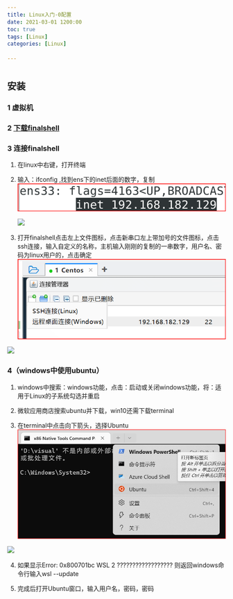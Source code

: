 ```yaml
---
title: Linux入门-0配置
date: 2021-03-01 1200:00
toc: true
tags: [Linux]
categories: [Linux]

---
```

#

<!-- more -->

## 安装



### 1 虚拟机
### 2 [下载finalshell](https://www.hostbuf.com/downloads/finalshell_install.exe)
### 3 连接finalshell
1. 在linux中右键，打开终端

2. 输入：ifconfig ,找到ens下的inet后面的数字，复制![](./img/linux/install/1.png)

   ![](D:\blog\themes\yilia\source\img\linux\install\1.png)
1. 打开finalshell点击左上文件图标，点击新串口左上带加号的文件图标，点击ssh连接，输入自定义的名称，主机输入刚刚的复制的一串数字，用户名、密码为linux用户的，点击确定
  ![](./img/linux/install/2.png)

  ![](D:\blog\themes\yilia\source\img\linux\install\2.png)
### 4（windows中使用ubuntu）
1. windows中搜索：windows功能，点击：启动或关闭windows功能，将：适用于Linux的子系统勾选并重启

2. 微软应用商店搜索ubuntu并下载，win10还需下载terminal

3. 在terminal中点击向下箭头，选择Ubuntu
  ![](./img/linux/install/3.png)

  ![](D:\blog\themes\yilia\source\img\linux\install\3.png)

4. 如果显示Error: 0x800701bc WSL 2 ?????????????????? 则返回windows命令行输入wsl --update

5. 完成后打开Ubuntu窗口，输入用户名，密码，密码

